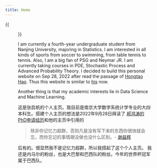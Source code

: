 ```yaml
---
title: Home
---
```


{{<figure src="https://animalcorner.org/wp-content/uploads/2020/07/Japanese-Dog-Breeds-Akita.jpg" title="This is me, which is me (我就是我，不一样的烟火)" width="450">}}

I am currently a fourth-year undergraduate student from Nanjing University, majoring in Statistics. I am interested in all kinds of sports from soccer to swimming, from table tennis to tennis. Also, I am a big fan of PSG and Neymar JR. I am currently taking courses in PDE, Stochastic Process and Advanced Probability Theory. I decided to build this personal website on Sep 28, 2022 after read the passage of [Hongtao Hao](https://cosx.org/2022/09/my-phd-app/). Thus this website is similar to [his](https://hongtaoh.com/) now. 

Another thing is that my academic interests lie in Data Science and Machine Learning. 

这是张启帆的个人主页。我目前是南京大学数学系统计学专业的大四本科生。搭建个人主页的想法是2022年9月28日拜读了
[郝鸿涛的PhD申请经历](https://cosx.org/2022/09/my-phd-app/)和他的主页中引用的
>除非你记忆力超群，否则凡是没有写下来的东西你很快就会忘，而你忘记的事情跟没做也没什么区别。- [谢益辉](https://yihui.org/)


后有的。很显然我不是记忆力超群，所以我搭起了这个个人主页。
我还是内马尔的粉丝，也是大巴黎和巴西队的粉丝。今年的世界杯冠军属于巴西队。